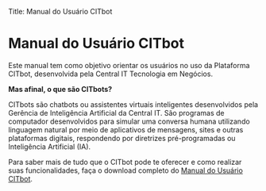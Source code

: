 Title: Manual do Usuário CITbot

# Manual do Usuário CITbot

Este manual tem como objetivo orientar os usuários no uso da Plataforma CITbot, desenvolvida pela Central IT Tecnologia em Negócios.

**Mas afinal, o que são CITbots?**

CITbots são chatbots ou assistentes virtuais inteligentes desenvolvidos pela Gerência de Inteligência Artificial da Central IT. São programas de computador desenvolvidos para simular uma conversa humana utilizando linguagem natural por meio de aplicativos de mensagens, sites e outras plataformas digitais, respondendo por diretrizes pré-programadas ou Inteligência Artificial (IA).

Para saber mais de tudo que o CITbot pode te oferecer e como realizar suas funcionalidades, faça o download completo do [Manual do Usuário CITbot][1].






[1]:/pt-br/citdocs/Manual_Plataforma_CITbot.pdf

